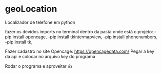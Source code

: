 # geoLocation
Localizador de telefone em python

fazer os devidos imports no terminal dentro da pasta onde está o projeto: 
-pip install opencage,
-pip install tkintermapview,
-pip install phonenumbers,
-pip install tk,


Fazer cadastro no site Opencage: https://opencagedata.com/
Pegar a key da api e colocar no arquivo key do programa

Rodar o programa e aproveitar 👍
